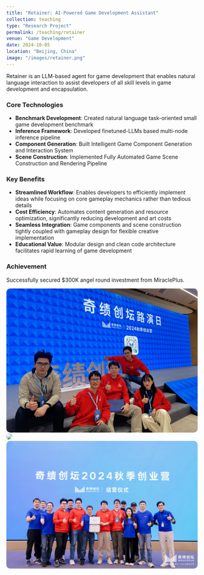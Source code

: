 ```yaml
---
title: "Retainer: AI-Powered Game Development Assistant"
collection: teaching
type: "Research Project"
permalink: /teaching/retainer
venue: "Game Development"
date: 2024-10-05
location: "Beijing, China"
image: "/images/retainer.png"
---
```


Retainer is an LLM-based agent for game development that enables natural language interaction to assist developers of all skill levels in game development and encapsulation.

### Core Technologies

* **Benchmark Development**: Created natural language task-oriented small game development benchmark
* **Inference Framework**: Developed finetuned-LLMs based multi-node inference pipeline
* **Component Generation**: Built Intelligent Game Component Generation and Interaction System
* **Scene Construction**: Implemented Fully Automated Game Scene Construction and Rendering Pipeline

### Key Benefits

* **Streamlined Workflow**: Enables developers to efficiently implement ideas while focusing on core gameplay mechanics rather than tedious details
* **Cost Efficiency**: Automates content generation and resource optimization, significantly reducing development and art costs
* **Seamless Integration**: Game components and scene construction tightly coupled with gameplay design for flexible creative implementation
* **Educational Value**: Modular design and clean code architecture facilitates rapid learning of game development

### Achievement

Successfully secured $300K angel round investment from MiraclePlus.

<img src="/images/miracleplus1.png" style="border-radius: 10px; width: 600px;">

<img src="/images/miracleplus2.png" style="border-radius: 10px; width: 600px;">

<img src="/images/miracleplus3.png" style="border-radius: 10px; width: 600px;">
